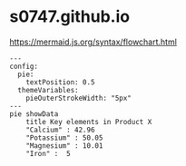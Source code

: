 # s0747.github.io


https://mermaid.js.org/syntax/flowchart.html
```mermaid
---
config:
  pie:
    textPosition: 0.5
  themeVariables:
    pieOuterStrokeWidth: "5px"
---
pie showData
    title Key elements in Product X
    "Calcium" : 42.96
    "Potassium" : 50.05
    "Magnesium" : 10.01
    "Iron" :  5
```
